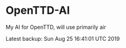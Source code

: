 # OpenTTD-AI
My AI for OpenTTD, will use primarily air

Latest backup: Sun Aug 25 16:41:01 UTC 2019
